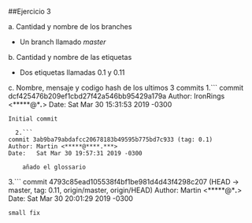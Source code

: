 ##Ejercicio 3

a. Cantidad y nombre de los branches
  - Un branch llamado *master*
  
b. Cantidad y nombre de las etiquetas
  - Dos etiquetas llamadas 0.1 y 0.11
  
c. Nombre, mensaje y codigo hash de los ultimos 3 commits
  1.```
commit dcf425476b209ef1cbd27f42a546bb95429a179a
Author: IronRings <*****@****.***>
Date:   Sat Mar 30 15:31:53 2019 -0300

    Initial commit
	
```
  2.```
commit 3ab9ba79abdafcc20678183b49595b775bd7c933 (tag: 0.1)
Author: Martin <*****@****.***>
Date:   Sat Mar 30 19:57:31 2019 -0300

    añado el glossario

```
  3.```
commit 4793c85ead105538f4bf1be981d4d43f4298c207 (HEAD -> master, tag: 0.11, origin/master, origin/HEAD)
Author: Martin <*****@****.***>
Date:   Sat Mar 30 20:01:29 2019 -0300

    small fix

```